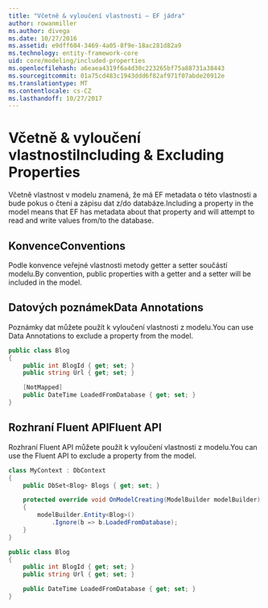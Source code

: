 ```yaml
---
title: "Včetně & vyloučení vlastnosti – EF jádra"
author: rowanmiller
ms.author: divega
ms.date: 10/27/2016
ms.assetid: e9dff604-3469-4a05-8f9e-18ac281d82a9
ms.technology: entity-framework-core
uid: core/modeling/included-properties
ms.openlocfilehash: a6eaea4319f6a4d30c223265bf75a88731a38443
ms.sourcegitcommit: 01a75cd483c1943ddd6f82af971f07abde20912e
ms.translationtype: MT
ms.contentlocale: cs-CZ
ms.lasthandoff: 10/27/2017
---
```

# <a name="including--excluding-properties"></a><span data-ttu-id="4f6b3-102">Včetně & vyloučení vlastnosti</span><span class="sxs-lookup"><span data-stu-id="4f6b3-102">Including & Excluding Properties</span></span>

<span data-ttu-id="4f6b3-103">Včetně vlastnost v modelu znamená, že má EF metadata o této vlastnosti a bude pokus o čtení a zápisu dat z/do databáze.</span><span class="sxs-lookup"><span data-stu-id="4f6b3-103">Including a property in the model means that EF has metadata about that property and will attempt to read and write values from/to the database.</span></span>

## <a name="conventions"></a><span data-ttu-id="4f6b3-104">Konvence</span><span class="sxs-lookup"><span data-stu-id="4f6b3-104">Conventions</span></span>

<span data-ttu-id="4f6b3-105">Podle konvence veřejné vlastnosti metody getter a setter součástí modelu.</span><span class="sxs-lookup"><span data-stu-id="4f6b3-105">By convention, public properties with a getter and a setter will be included in the model.</span></span>

## <a name="data-annotations"></a><span data-ttu-id="4f6b3-106">Datových poznámek</span><span class="sxs-lookup"><span data-stu-id="4f6b3-106">Data Annotations</span></span>

<span data-ttu-id="4f6b3-107">Poznámky dat můžete použít k vyloučení vlastnosti z modelu.</span><span class="sxs-lookup"><span data-stu-id="4f6b3-107">You can use Data Annotations to exclude a property from the model.</span></span>

<!-- [!code-csharp[Main](samples/core/Modeling/DataAnnotations/Samples/IgnoreProperty.cs?highlight=6)] -->
``` csharp
public class Blog
{
    public int BlogId { get; set; }
    public string Url { get; set; }

    [NotMapped]
    public DateTime LoadedFromDatabase { get; set; }
}
```

## <a name="fluent-api"></a><span data-ttu-id="4f6b3-108">Rozhraní Fluent API</span><span class="sxs-lookup"><span data-stu-id="4f6b3-108">Fluent API</span></span>

<span data-ttu-id="4f6b3-109">Rozhraní Fluent API můžete použít k vyloučení vlastnosti z modelu.</span><span class="sxs-lookup"><span data-stu-id="4f6b3-109">You can use the Fluent API to exclude a property from the model.</span></span>

<!-- [!code-csharp[Main](samples/core/Modeling/FluentAPI/Samples/IgnoreProperty.cs?highlight=7,8)] -->
``` csharp
class MyContext : DbContext
{
    public DbSet<Blog> Blogs { get; set; }

    protected override void OnModelCreating(ModelBuilder modelBuilder)
    {
        modelBuilder.Entity<Blog>()
            .Ignore(b => b.LoadedFromDatabase);
    }
}

public class Blog
{
    public int BlogId { get; set; }
    public string Url { get; set; }

    public DateTime LoadedFromDatabase { get; set; }
}
```
